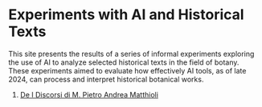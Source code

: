 # Experiments with AI and Historical Texts

This site presents the results of a series of informal experiments exploring the use of AI to analyze selected historical texts in the field of botany. These experiments aimed to evaluate how effectively AI tools, as of late 2024, can process and interpret historical botanical works.

1. [De I Discorsi di M. Pietro Andrea Matthioli](discorsi-matthioli)